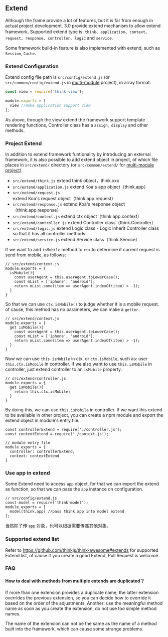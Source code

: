 ## Extend

Although the frame provide a lot of features, but it is far from enough in actual project development. 3.0 provide extend mechanism to allow extend framework. Supported extend type is: `think`、`application`、`context`、`request`、`response`、`controller`、`logic` and `service`.

Some framework build-in feature is also implemented with extend, such as `Session`, `Cache`.

### Extend Configuration

Extend config file path is `src/config/extend.js` (or `src/common/config/extend.js` in [multi-module](/doc/3.0/multi_module.html) project), in array format:

```js
const view = require('think-view');

module.exports = [
  view //make application support view
];
```


As above, through the view extend the framework support template rendering functions, Controller class has a `assign`,` display` and other methods.

### Project Extend

In addition to extend framework funtionality by introducing an external framework, it is also possible to add extend object in project, of which file places in `src/extend/` directory (or `src/common/extend/` for [multi-module project](/doc/3.0/multi_module.html)).

* `src/extend/think.js` extend think object，think.xxx
* `src/extend/application.js` extend Koa's app object（think.app）
* `src/extend/request.js` extend Koa's request object（think.app.request）
* `src/extend/response.js` extend Koa's response object（think.app.response）
* `src/extend/context.js` extend ctx object（think.app.context）
* `src/extend/controller.js` extend Controller class（think.Controller）
* `src/extend/logic.js` extend Logic class - Logic inherit Controller class so that it has all controller methods
* `src/extend/service.js` extend Service class（think.Service）

If we want to add `isMobile` method to `ctx` to determine if current request is send from mobile, as follows:

```
// src/extend/context.js
module.exports = {
  isMobile(){
    const userAgent = this.userAgent.toLowerCase();
    const mList = ['iphone', 'android'];
    return mList.some(item => userAgent.indexOf(item) > -1);
  }
}
```

So that we can use `ctx.isMobile()` to judge whether it is a mobile request. of cause, this method has no parameters, we can make a `getter`.

```
// src/extend/context.js
module.exports = {
  get isMobile(){
    const userAgent = this.userAgent.toLowerCase();
    const mList = ['iphone', 'android'];
    return mList.some(item => userAgent.indexOf(item) > -1);
  }
}
```

Now we can use `this.isMobile` in ctx, or `ctx.isMobile`, such as: user `this.ctx.isMobile` in controller.
If we also want to use `this.isMobile` in controller, just extend controller to an `isMobile` property.

```
// src/extend/controller.js
module.exports = {
  get isMobile(){
    return this.ctx.isMobile;
  }
}
```

By doing this, we can use `this.isMobile` in controller.
If we want this extend to be available in other project, you can create a npm module and export the extend object in module's entry file.

```
const controllerExtend = require('./controller.js');
const contextExtend = require('./context.js');

// module entry file
module.exports = {
  controller: controllerExtend,
  context: contextExtend
}
```

### Use app in extend
Some Extend need to access `app` object, for that we can export the extend as function, so that we can pass the `app` instance on configuration.

```
// src/config/extend.js
const model = require('think-model');
module.exports = [
  model(think.app) //pass think.app into model extend
];
```

当然除了传 `app` 对象，也可以根据需要传递其他对象。

### Supported extend list

Refer to <https://github.com/thinkjs/think-awesome#extends> for supported Extend list, of cause if you create a good Extend, Pull Request is welcome.

### FAQ

#### How to deal with methods from multiple extends are duplicated？

If more than one extension provides a duplicate name, the latter extension overrides the previous extension, so you can decide how to override it based on the order of the adjustments. Another: use the meaningful method name as soon as you create the extension, do not use too simple method names.

The name of the extension can not be the same as the name of a method built into the framework, which can cause some strange problems.
